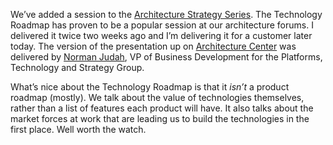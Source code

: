 We’ve added a session to the [Architecture Strategy
Series](http://msdn.microsoft.com/architecture/overview/series/). The
Technology Roadmap has proven to be a popular session at our
architecture forums. I delivered it twice two weeks ago and I’m
delivering it for a customer later today. The version of the
presentation up on [Architecture
Center](http://msdn.microsoft.com/architecture) was delivered by [Norman
Judah](http://www.microsoft.com/presspass/exec/judah/default.asp), VP of
Business Development for the Platforms, Technology and Strategy Group.

What’s nice about the Technology Roadmap is that it *isn’t* a product
roadmap (mostly). We talk about the value of technologies themselves,
rather than a list of features each product will have. It also talks
about the market forces at work that are leading us to build the
technologies in the first place. Well worth the watch.
